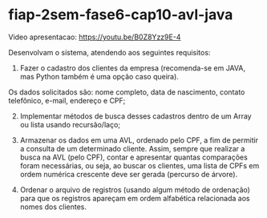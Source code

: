 # fiap-2sem-fase6-cap10-avl-java

Video apresentacao: https://youtu.be/B0Z8Yzz9E-4

Desenvolvam o sistema, atendendo aos seguintes requisitos:

1. Fazer o cadastro dos clientes da empresa (recomenda-se em JAVA, mas Python também é uma opção caso queira).

Os dados solicitados são: nome completo, data de nascimento, contato telefônico, e-mail, endereço e CPF;

2. Implementar métodos de busca desses cadastros dentro de um Array ou lista usando recursão/laço;

3. Armazenar os dados em uma AVL, ordenado pelo CPF, a fim de permitir a consulta de um determinado cliente. Assim, sempre que realizar a busca na AVL (pelo CPF), contar e apresentar quantas comparações foram necessárias, ou seja, ao buscar os clientes, uma lista de CPFs em ordem numérica crescente deve ser gerada (percurso de árvore).

4. Ordenar o arquivo de registros (usando algum método de ordenação) para que os registros apareçam em ordem alfabética relacionada aos nomes dos clientes.
